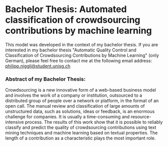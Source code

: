 # Bachelor Thesis: Automated classification of crowdsourcing contributions by machine learning
This model was developed in the context of my bachelor thesis. If you are interested in my bachelor thesis "Automatic Quality Control and Classification of Crowdsourcing Contributions by Machine Learning" (only German), please feel free to contact me at the following email address: philipp.niggli@student.unisg.ch
### Abstract of my Bachelor Thesis:
Crowdsourcing is a new innovative form of a web-based business model and involves the work of a company or institution, outsourced to a distributed group of people over a network or platform, in the format of an open call. The manual review and classification of large amounts of unstructured data, such as solutions, ideas or feedback, is an enormous challenge for companies. It is usually a time-consuming and resource-intensive process. The results of this work show that it is possible to reliably classify and predict the quality of crowdsourcing contributions using text mining techniques and machine learning based on textual properties. The length of a contribution as a characteristic plays the most important role.
